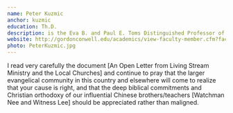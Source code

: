 ```yaml
---
name: Peter Kuzmic
anchor: kuzmic
education: Th.D.
description: is the Eva B. and Paul E. Toms Distinguished Professor of World Missions and European Studies at Gordon-Conwell Theological Seminary. He is also Co-founder and Director of the Evangelical Theological Seminary in Osijek, Croatia, and is widely recognized as the foremost evangelical scholar in Eastern Europe.
website: http://gordonconwell.edu/academics/view-faculty-member.cfm?faculty_id=15902&grp_id=8947
photo: PeterKuzmic.jpg
---
```


I read very carefully the document [An Open Letter from Living Stream Ministry and the Local Churches] and continue to pray that the larger evangelical community in this country and elsewhere will come to realize that your cause is right, and that the deep biblical commitments and Christian orthodoxy of our influential Chinese brothers/teachers [Watchman Nee and Witness Lee] should be appreciated rather than maligned.